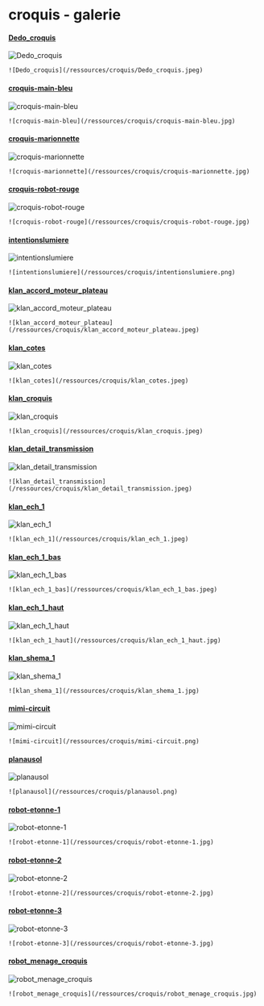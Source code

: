
# croquis - galerie
#### [Dedo_croquis](/ressources/croquis/Dedo_croquis.jpeg)

![Dedo_croquis](/ressources/croquis/Dedo_croquis.jpeg)

```
![Dedo_croquis](/ressources/croquis/Dedo_croquis.jpeg)
```

#### [croquis-main-bleu](/ressources/croquis/croquis-main-bleu.jpg)

![croquis-main-bleu](/ressources/croquis/croquis-main-bleu.jpg)

```
![croquis-main-bleu](/ressources/croquis/croquis-main-bleu.jpg)
```

#### [croquis-marionnette](/ressources/croquis/croquis-marionnette.jpg)

![croquis-marionnette](/ressources/croquis/croquis-marionnette.jpg)

```
![croquis-marionnette](/ressources/croquis/croquis-marionnette.jpg)
```

#### [croquis-robot-rouge](/ressources/croquis/croquis-robot-rouge.jpg)

![croquis-robot-rouge](/ressources/croquis/croquis-robot-rouge.jpg)

```
![croquis-robot-rouge](/ressources/croquis/croquis-robot-rouge.jpg)
```

#### [intentionslumiere](/ressources/croquis/intentionslumiere.png)

![intentionslumiere](/ressources/croquis/intentionslumiere.png)

```
![intentionslumiere](/ressources/croquis/intentionslumiere.png)
```

#### [klan_accord_moteur_plateau](/ressources/croquis/klan_accord_moteur_plateau.jpeg)

![klan_accord_moteur_plateau](/ressources/croquis/klan_accord_moteur_plateau.jpeg)

```
![klan_accord_moteur_plateau](/ressources/croquis/klan_accord_moteur_plateau.jpeg)
```

#### [klan_cotes](/ressources/croquis/klan_cotes.jpeg)

![klan_cotes](/ressources/croquis/klan_cotes.jpeg)

```
![klan_cotes](/ressources/croquis/klan_cotes.jpeg)
```

#### [klan_croquis](/ressources/croquis/klan_croquis.jpeg)

![klan_croquis](/ressources/croquis/klan_croquis.jpeg)

```
![klan_croquis](/ressources/croquis/klan_croquis.jpeg)
```

#### [klan_detail_transmission](/ressources/croquis/klan_detail_transmission.jpeg)

![klan_detail_transmission](/ressources/croquis/klan_detail_transmission.jpeg)

```
![klan_detail_transmission](/ressources/croquis/klan_detail_transmission.jpeg)
```

#### [klan_ech_1](/ressources/croquis/klan_ech_1.jpeg)

![klan_ech_1](/ressources/croquis/klan_ech_1.jpeg)

```
![klan_ech_1](/ressources/croquis/klan_ech_1.jpeg)
```

#### [klan_ech_1_bas](/ressources/croquis/klan_ech_1_bas.jpeg)

![klan_ech_1_bas](/ressources/croquis/klan_ech_1_bas.jpeg)

```
![klan_ech_1_bas](/ressources/croquis/klan_ech_1_bas.jpeg)
```

#### [klan_ech_1_haut](/ressources/croquis/klan_ech_1_haut.jpg)

![klan_ech_1_haut](/ressources/croquis/klan_ech_1_haut.jpg)

```
![klan_ech_1_haut](/ressources/croquis/klan_ech_1_haut.jpg)
```

#### [klan_shema_1](/ressources/croquis/klan_shema_1.jpg)

![klan_shema_1](/ressources/croquis/klan_shema_1.jpg)

```
![klan_shema_1](/ressources/croquis/klan_shema_1.jpg)
```

#### [mimi-circuit](/ressources/croquis/mimi-circuit.png)

![mimi-circuit](/ressources/croquis/mimi-circuit.png)

```
![mimi-circuit](/ressources/croquis/mimi-circuit.png)
```

#### [planausol](/ressources/croquis/planausol.png)

![planausol](/ressources/croquis/planausol.png)

```
![planausol](/ressources/croquis/planausol.png)
```

#### [robot-etonne-1](/ressources/croquis/robot-etonne-1.jpg)

![robot-etonne-1](/ressources/croquis/robot-etonne-1.jpg)

```
![robot-etonne-1](/ressources/croquis/robot-etonne-1.jpg)
```

#### [robot-etonne-2](/ressources/croquis/robot-etonne-2.jpg)

![robot-etonne-2](/ressources/croquis/robot-etonne-2.jpg)

```
![robot-etonne-2](/ressources/croquis/robot-etonne-2.jpg)
```

#### [robot-etonne-3](/ressources/croquis/robot-etonne-3.jpg)

![robot-etonne-3](/ressources/croquis/robot-etonne-3.jpg)

```
![robot-etonne-3](/ressources/croquis/robot-etonne-3.jpg)
```

#### [robot_menage_croquis](/ressources/croquis/robot_menage_croquis.jpg)

![robot_menage_croquis](/ressources/croquis/robot_menage_croquis.jpg)

```
![robot_menage_croquis](/ressources/croquis/robot_menage_croquis.jpg)
```
